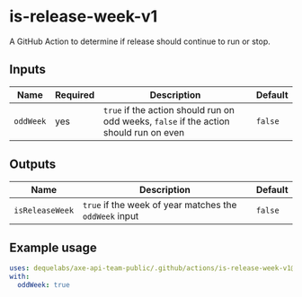 # is-release-week-v1

A GitHub Action to determine if release should continue to run or stop.

## Inputs

| Name      | Required | Description                                                                            | Default |
| --------- | -------- | -------------------------------------------------------------------------------------- | ------- |
| `oddWeek` | yes      | `true` if the action should run on odd weeks, `false` if the action should run on even | `false` |

## Outputs

| Name            | Description                                            | Default |
| --------------- | ------------------------------------------------------ | ------- |
| `isReleaseWeek` | `true` if the week of year matches the `oddWeek` input | `false` |

## Example usage

```yaml
uses: dequelabs/axe-api-team-public/.github/actions/is-release-week-v1@main
with:
  oddWeek: true
```
